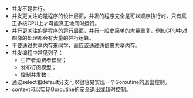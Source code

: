 * 并发不是并行。
* 并发更关注的是程序的设计层面，并发的程序完全是可以顺序执行的，只有真正多核CPU上才可能真正地同时运行。
* 并行更关注的是程序的运行层面，并行一般史简单的大量重复，例如GPU中对图像的处理都会有大量的并行运算。
* 不要通过共享内存来同学，而应该通过通信来共享内存。
* 并发编程中常见列子：
    * 生产者消费者模型；
    * 发布订阅模型；
    * 控制并发数；
* 通过select和default分支可以很容易实现一个Goroutine的退出控制。
* context可以实现Goroutine的安全退出或超时控制。


